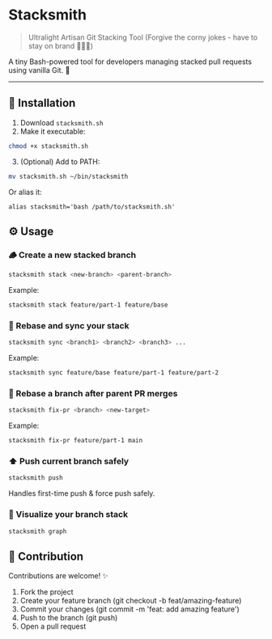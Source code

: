 # Stacksmith

> Ultralight Artisan Git Stacking Tool (Forgive the corny jokes - have to stay on brand 🧑🏾‍🏭)

A tiny Bash-powered tool for developers managing stacked pull requests using vanilla Git. 🌳

---

## 🚀 Installation

1. Download `stacksmith.sh`
2. Make it executable:
```bash
chmod +x stacksmith.sh
```
3. (Optional) Add to PATH:
```bash
mv stacksmith.sh ~/bin/stacksmith
```
Or alias it:
```
alias stacksmith='bash /path/to/stacksmith.sh'
```

## ⚙️ Usage

### 🪵 Create a new stacked branch

```bash
stacksmith stack <new-branch> <parent-branch>
```

Example:

```bash
stacksmith stack feature/part-1 feature/base
```

### 🧽 Rebase and sync your stack

```bash
stacksmith sync <branch1> <branch2> <branch3> ...
```

Example:

```bash
stacksmith sync feature/base feature/part-1 feature/part-2
```

### 🔧 Rebase a branch after parent PR merges

```bash
stacksmith fix-pr <branch> <new-target>
```

Example:

```bash
stacksmith fix-pr feature/part-1 main
```

### ⬆️ Push current branch safely

```bash
stacksmith push
```

Handles first-time push & force push safely.

### 🌳 Visualize your branch stack

```bash
stacksmith graph
```

## 🤝 Contribution

Contributions are welcome! ✨
1. Fork the project
2. Create your feature branch (git checkout -b feat/amazing-feature)
3. Commit your changes (git commit -m 'feat: add amazing feature')
4. Push to the branch (git push)
5. Open a pull request
